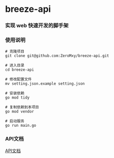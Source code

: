 # breeze-api

### 实现 web 快速开发的脚手架

### 使用说明
```
# 克隆项目
git clone git@github.com:ZeroMxy/breeze-api.git

# 进入目录
cd breeze-api

# 修改配置文件
mv setting.json.example setting.json

# 安装依赖
go mod tidy

# 复制依赖到本项目
go mod vendor

# 启动服务
go run main.go
```

### API文档
[API文档](https://github.com/ZeroMxy/breeze-api/document/api.md)